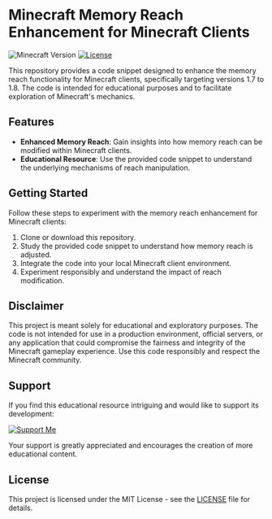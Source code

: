# Minecraft Memory Reach Enhancement for Minecraft Clients

![Minecraft Version](https://img.shields.io/badge/Minecraft-1.7%20to%201.8-green)
[![License](https://img.shields.io/badge/License-MIT-blue.svg)](LICENSE)

This repository provides a code snippet designed to enhance the memory reach functionality for Minecraft clients, specifically targeting versions 1.7 to 1.8. The code is intended for educational purposes and to facilitate exploration of Minecraft's mechanics.

## Features

- **Enhanced Memory Reach**: Gain insights into how memory reach can be modified within Minecraft clients.
- **Educational Resource**: Use the provided code snippet to understand the underlying mechanisms of reach manipulation.

## Getting Started

Follow these steps to experiment with the memory reach enhancement for Minecraft clients:

1. Clone or download this repository.
2. Study the provided code snippet to understand how memory reach is adjusted.
3. Integrate the code into your local Minecraft client environment.
4. Experiment responsibly and understand the impact of reach modification.

## Disclaimer

This project is meant solely for educational and exploratory purposes. The code is not intended for use in a production environment, official servers, or any application that could compromise the fairness and integrity of the Minecraft gameplay experience. Use this code responsibly and respect the Minecraft community.

## Support

If you find this educational resource intriguing and would like to support its development:

[![Support Me](https://img.shields.io/badge/Support%20Me-Donate-green.svg)](https://streamelements.com/disabler/tip)

Your support is greatly appreciated and encourages the creation of more educational content.

## License

This project is licensed under the MIT License - see the [LICENSE](LICENSE) file for details.
